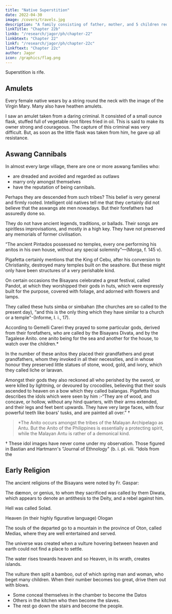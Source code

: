 ```yaml
---
title: "Native Superstition"
date: 2022-04-30
image: /covers/travels.jpg
description: "A family consisting of father, mother, and 5 children requires daily 12 chupas of rice"
linkTitle: "Chapter 22b"
linkb: "/research/jagor/ph/chapter-22"
linkbtext: "Chapter 22"
linkf: "/research/jagor/ph/chapter-22c"
linkftext: "Chapter 22c"
author: Jagor
icon: /graphics/flag.png
---
```




Superstition is rife. 


## Amulets

Every female native wears by a string round the neck with the image of the Virgin Mary. Many also have heathen amulets. <!-- , of which I had an opportunity of examining one that had been taken from a very daring criminal.  --> 

I saw an amulet taken from a daring criminal. It consisted of a small ounce flask, stuffed full of vegetable root fibres fried in oil. This is said to make its owner strong and courageous. The capture of this criminal was very difficult. But, as soon as the little flask was taken from him, he gave up all resistance. 


## Aswang Cannibals

In almost every large village, there are one or more aswang <!-- Asuán --> families who:
- are dreaded and avoided and regarded as outlaws
- marry only amongst themselves
- have the reputation of being cannibals. 

Perhaps they are descended from such tribes? This belief is very general and firmly rooted. Intelligent old natives tell me that they certainly did not believe that the aswangs <!-- Asuáns --> ate men nowadays. But <!--  at the present time, but that --> their forefathers had assuredly done so.

<!-- * Veritable cannibals are not mentioned by the older authors on the Philippines. Pigafetta (p. 127) heard that a people lived on a river at Cape Benuian (north of Mindanao) who ate only the hearts of their captured enemies, along with lemonjuice; and Dr. Semper (“* Philippines,” 62) found the same custom, with the excep. tion of the lemon-juice, on the east coast of Mindanao. -->

They do not have ancient legends, traditions, or ballads. Their songs are <!-- , it is stated that there are none. It is true they have songs at their dances, but these are --> spiritless improvisations, and mostly in a high key. They have not preserved any memorials of former civilisation. 

“The ancient Pintados possessed no temples, every one performing his anitos in his own house, without any special solemnity”—(Morga, f. 145 v). 

Pigafetta certainly mentions that the King of Cebu, after his conversion to Christianity, destroyed many temples built on the seashore. But these might only have been structures of a very perishable kind. 

On certain occasions the Bisayans celebrated a great festival, called Pandot, at which they worshipped their gods in huts, which were expressly built for the purpose, covered with foliage, and adorned with flowers and lamps. 

They called these huts simba or simbahan (the churches are so called to the present day), “and this is the only thing which they have similar to a church or a temple"-(Informe, I. i., 17). 

According to Gemelli Careri they prayed to some particular gods, derived from their forefathers, who are called by the Bisayans Divata, and by the Tagalese Anito. one anito being for the sea and another for the house, to watch over the children.* 

In the number of these anitos they placed their grandfathers and great grandfathers, whom they invoked in all their necessities, and in whose honour they preserved little statues of stone, wood, gold, and ivory, which they called liche or laravan. 

Amongst their gods they also reckoned all who perished by the sword, or were killed by lightning, or devoured by crocodiles, believing that their souls ascended to heaven on a bow which they called balangas. Pigafetta thus describes the idols which were seen by him :-“They are of wood, and concave, or hollow, without any hind quarters, with their arms extended, and their legs and feet bent upwards. They have very large faces, with four powerful teeth like boars' tusks, and are painted all over.” †

> *The Anito occurs amongst the tribes of the Malayan Archipelago as Antu. But the Anito of the Philippines is essentially a protecting spirit, while the Malayan Antu is rather of a demonical kind.

† These idol images have never come under my observation. Those figured in Bastian and Hartmann's “Journal of Ethnology" (b. i. pl. viii. “Idols from the


## Early Religion

The ancient religions of the Bisayans were noted by Fr. Gaspar:

The dæmon, or genius, to whom they sacrificed was called by them Diwata, which appears to denote an antithesis to the Deity, and a rebel against him. 

Hell was called Solad. 

Heaven (in their highly figurative language) Ologan

The souls of the departed go to a mountain in the province of Oton, called Medias, where they are well entertained and served.

The universe was created when a vulture hovering between heaven and earth could not find a place to settle. 

The water rises towards heaven and so Heaven, in its wrath, creates islands. 

The vulture then split a bamboo, out of which spring man and woman, who beget many children. When their number becomes too great, drive them out with blows. 
- Some conceal themselves in the chamber to become the Datos
- Others in the kitchen who then become the slaves.
- The rest go down the stairs and become the people.

<!-- Philippines)," whose originals are in the Ethnographical Museum of Berlin, were certainly acquired in the Philippines, but, according to A. W. Franks, undoubtedly belong to the Solomon Islands. Sections ii. to viji., p 46, in the cattlogue of the Museum at Prague are entitled :-"Four heads of idols, made of wood, from the Philippines, contributed by the Bohemian naturalist Thaddäus Hänke, who was commissioned by the King of Spain, in the year 1817, to travel in the islands of the South Sea." The photographs, which were obligingly introduced here at my desire by the direction of the museum, do not entirely correspond to the above description, pointing rather to the west coast of America, the principal field of Hänke's researches. The Reliquiæ Botanicæ, from his posthumous papers, likewise afford no information respecting the origin of those idols.
 -->
